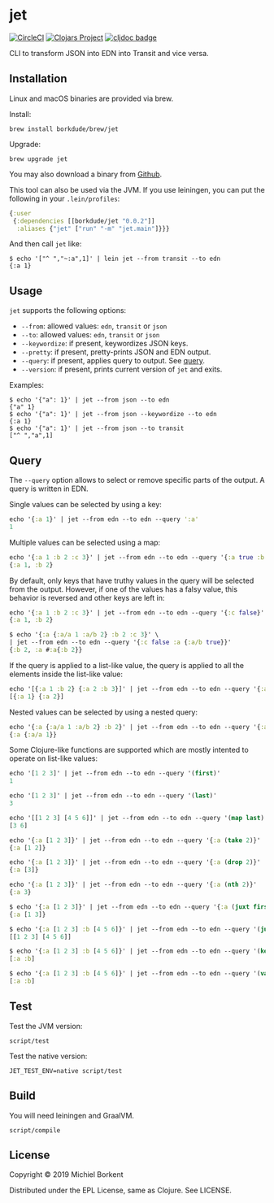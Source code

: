 # jet

[![CircleCI](https://circleci.com/gh/borkdude/jet/tree/master.svg?style=shield)](https://circleci.com/gh/borkdude/jet/tree/master)
[![Clojars Project](https://img.shields.io/clojars/v/borkdude/jet.svg)](https://clojars.org/jet)
[![cljdoc badge](https://cljdoc.org/badge/borkdude/jet)](https://cljdoc.org/d/borkdude/jet/CURRENT)

CLI to transform JSON into EDN into Transit and vice versa.

## Installation

Linux and macOS binaries are provided via brew.

Install:

    brew install borkdude/brew/jet

Upgrade:

    brew upgrade jet

You may also download a binary from [Github](https://github.com/borkdude/jet/releases).

This tool can also be used via the JVM. If you use leiningen, you can put the
following in your `.lein/profiles`:

``` clojure
{:user
 {:dependencies [[borkdude/jet "0.0.2"]]
  :aliases {"jet" ["run" "-m" "jet.main"]}}}
```

And then call `jet` like:

``` shellsession
$ echo '["^ ","~:a",1]' | lein jet --from transit --to edn
{:a 1}
```

## Usage

`jet` supports the following options:

   - `--from`: allowed values: `edn`, `transit` or `json`
   - `--to`: allowed values: `edn`, `transit` or `json`
   - `--keywordize`: if present, keywordizes JSON keys.
   - `--pretty`: if present, pretty-prints JSON and EDN output.
   - `--query`: if present, applies query to output. See [query](#query).
   - `--version`: if present, prints current version of `jet` and exits.

Examples:

``` shellsession
$ echo '{"a": 1}' | jet --from json --to edn
{"a" 1}
$ echo '{"a": 1}' | jet --from json --keywordize --to edn
{:a 1}
$ echo '{"a": 1}' | jet --from json --to transit
["^ ","a",1]
```

## Query

The `--query` option allows to select or remove specific parts of the output. A
query is written in EDN.

Single values can be selected by using a key:

``` clojure
echo '{:a 1}' | jet --from edn --to edn --query ':a'
1
```

Multiple values can be selected using a map:

``` clojure
echo '{:a 1 :b 2 :c 3}' | jet --from edn --to edn --query '{:a true :b true}'
{:a 1, :b 2}
```

By default, only keys that have truthy values in the query will be selected from
the output. However, if one of the values has a falsy value, this behavior is
reversed and other keys are left in:

``` clojure
echo '{:a 1 :b 2 :c 3}' | jet --from edn --to edn --query '{:c false}'
{:a 1, :b 2}
```

``` clojure
$ echo '{:a {:a/a 1 :a/b 2} :b 2 :c 3}' \
| jet --from edn --to edn --query '{:c false :a {:a/b true}}'
{:b 2, :a #:a{:b 2}}
```

If the query is applied to a list-like value, the query is applied to all the
elements inside the list-like value:

``` clojure
echo '[{:a 1 :b 2} {:a 2 :b 3}]' | jet --from edn --to edn --query '{:a true}'
[{:a 1} {:a 2}]
```

Nested values can be selected by using a nested query:

``` clojure
echo '{:a {:a/a 1 :a/b 2} :b 2}' | jet --from edn --to edn --query '{:a {:a/a true}}'
{:a {:a/a 1}}
```

Some Clojure-like functions are supported which are mostly intented
to operate on list-like values:

``` clojure
echo '[1 2 3]' | jet --from edn --to edn --query '(first)'
1
```

``` clojure
echo '[1 2 3]' | jet --from edn --to edn --query '(last)'
3
```

``` clojure
echo '[[1 2 3] [4 5 6]]' | jet --from edn --to edn --query '(map last)'
[3 6]
```

``` clojure
echo '{:a [1 2 3]}' | jet --from edn --to edn --query '{:a (take 2)}'
{:a [1 2]}
```

``` clojure
echo '{:a [1 2 3]}' | jet --from edn --to edn --query '{:a (drop 2)}'
{:a [3]}
```

``` clojure
echo '{:a [1 2 3]}' | jet --from edn --to edn --query '{:a (nth 2)}'
{:a 3}
```

``` clojure
$ echo '{:a [1 2 3]}' | jet --from edn --to edn --query '{:a (juxt first last)}'
{:a [1 3]}
```

``` clojure
$ echo '{:a [1 2 3] :b [4 5 6]}' | jet --from edn --to edn --query '(juxt :a :b)'
[[1 2 3] [4 5 6]]
```

``` clojure
$ echo '{:a [1 2 3] :b [4 5 6]}' | jet --from edn --to edn --query '(keys)'
[:a :b]
```

``` clojure
$ echo '{:a [1 2 3] :b [4 5 6]}' | jet --from edn --to edn --query '(vals)'
[:a :b]
```

## Test

Test the JVM version:

    script/test

Test the native version:

    JET_TEST_ENV=native script/test

## Build

You will need leiningen and GraalVM.

    script/compile

## License

Copyright © 2019 Michiel Borkent

Distributed under the EPL License, same as Clojure. See LICENSE.
